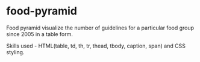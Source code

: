# food-pyramid
Food pyramid visualize the number of guidelines for a particular food group since 2005 in a table form.

Skills used - HTML(table, td, th, tr, thead, tbody, caption, span) and CSS styling.
